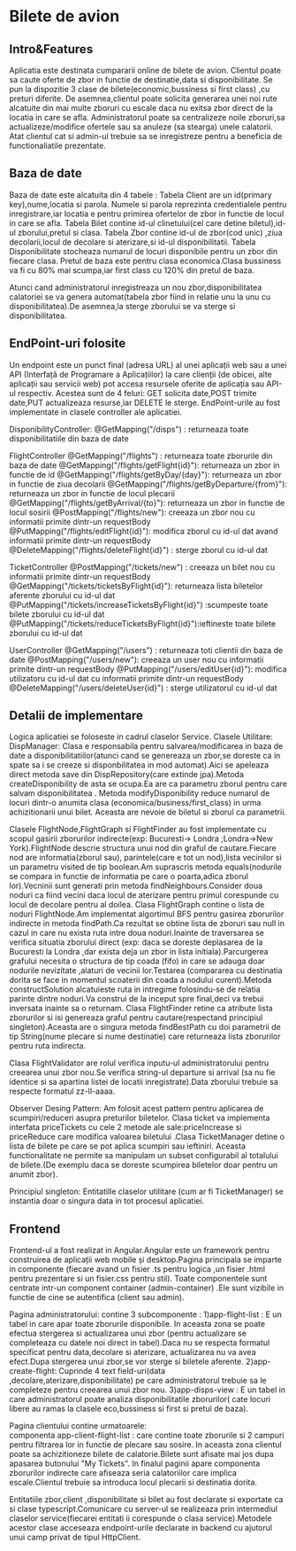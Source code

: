 # Bilete de avion





## Intro&Features



Aplicatia este destinata cumpararii online de bilete de avion.
Clientul poate sa caute oferte de zbor in functie de destinatie,data si disponibilitate.
Se pun la dispozitie 3 clase de bilete(economic,bussiness si first class) ,cu preturi diferite.
De asemnea,clientul poate solicita generarea unei noi rute alcatuite din mai multe zboruri cu escale daca nu exitsa zbor direct de la locatia in care se afla.
Administratorul poate sa centralizeze noile zboruri,sa actualizeze/modifice ofertele sau sa anuleze (sa stearga) unele calatorii.
Atat clientul cat si admin-ul trebuie sa se inregistreze pentru a beneficia de functionaliatile prezentate.

## Baza de date

Baza de date este alcatuita din 4 tabele :
Tabela Client are un id(primary key),nume,locatia si parola.
Numele si parola reprezinta credentialele pentru inregistrare,iar locatia e pentru primirea ofertelor de zbor in functie de locul in care se afla.
Tabela Bilet contine id-ul clinetului(cel care detine biletul),id-ul zborului,pretul si clasa.
Tabela Zbor contine id-ul de zbor(cod unic) ,ziua decolarii,locul de decolare si aterizare,si id-ul disponibilitatii.
Tabela Disponibilitate stocheaza numarul de locuri disponibile pentru un zbor din fiecare clasa.
Pretul de baza este pentru clasa economica.Clasa bussiness va fi cu 80% mai scumpa,iar first class cu 120% din pretul de baza.

Atunci cand administratorul inregistreaza un nou zbor,disponibilitatea calatoriei se va genera automat(tabela zbor fiind in relatie unu la unu cu disponibilitatea).De asemnea,la sterge zborului se va sterge si disponibilitatea.

## EndPoint-uri folosite
Un endpoint este un punct final (adresa URL) al unei aplicații web sau a unei API (Interfață de Programare a Aplicațiilor) la care clienții (de obicei, alte aplicații sau servicii web) pot accesa resursele oferite de aplicația sau API-ul respectiv.
Acestea sunt de 4 feluri: GET solicita date,POST trimite date,PUT actualizeaza resurse,iar DELETE le sterge.
EndPoint-urile au fost implementate in clasele controller ale aplicatiei.

DisponibilityController:
 @GetMapping("/disps") : returneaza toate disponibilitatiile din  baza de date
 
FlightController
 @GetMapping("/flights") : returneaza toate zborurile din  baza de date
 @GetMapping("/flights/getFlight{id}"): returneaza un zbor in functie de id
 @GetMapping("/flights/getByDay/{day}"): returneaza un zbor in functie de ziua decolarii
 @GetMapping("/flights/getByDeparture/{from}"): returneaza un zbor in functie de locul plecarii
 @GetMapping("/flights/getByArrival/{to}"): returneaza un zbor in functie de locul sosirii
 @PostMapping("/flights/new"): creeaza un zbor nou cu informatii primite dintr-un requestBody
 @PutMapping("/flights/editFlight{id}"): modifica zborul cu id-ul dat avand informatii primite dintr-un requestBody
 @DeleteMapping("/flights/deleteFlight{id}") : sterge zborul cu id-ul dat
 
TicketController
@PostMapping("/tickets/new") : creeaza un bilet nou cu informatii primite dintr-un requestBody
 @GetMapping("/tickets/ticketsByFlight{id}"): returneaza lista biletelor aferente zborului cu id-ul dat
@PutMapping("/tickets/increaseTicketsByFlight{id}") :scumpeste toate bilete zborului cu id-ul dat 
 @PutMapping("/tickets/reduceTicketsByFlight{id}"):ieftineste toate bilete zborului cu id-ul dat
 
 UserController
 @GetMapping("/users") :  returneaza toti clientii din  baza de date
 @PostMapping("/users/new"): creeaza un user nou cu informatii primite dintr-un requestBody
 @PutMapping("/users/editUser{id}"):  modifica utilizatoru cu id-ul dat cu informatii primite dintr-un requestBody
 @DeleteMapping("/users/deleteUser{id}") : sterge utilizatorul cu id-ul dat
## Detalii de implementare
Logica aplicatiei se foloseste in cadrul claselor Service.
Clasele Utilitare:
DispManager: 
 Clasa e responsabila pentru salvarea/modificarea in baza de date a disponibilitatiilor(atunci cand se genereaza un zbor,se doreste ca in spate sa i se creeze si disponbilitatea in mod automat).Aici se apeleaza direct metoda save din DispRepository(care extinde jpa).Metoda createDisponibility de asta se ocupa.Ea are ca parametru zborul pentru care salvam disponibilitatea .
 Metoda  modifyDisponibility reduce numarul de locuri dintr-o anumita clasa (economica/business/first_class) in urma achizitionarii unui bilet. Aceasta are nevoie de biletul si zborul ca parametrii.
 
 Clasele FlightNode,FlightGraph si FlightFinder au fost implementate cu scopul gasirii zborurilor indirecte(exp: Bucuresti-> Londra ;Londra->New York).FlightNode descrie structura unui nod din graful de cautare.Fiecare nod are informatia(zborul sau), parintele(care e tot un nod),lista vecinilor si un parametru visited de tip boolean.Am suprascris metoda equals(nodurile se compara in functie de informatia pe care o poarta,adica zborul lor).Vecninii sunt generati prin metoda findNeighbours.Consider doua noduri ca fiind vecini daca locul de aterizare pentru primul corespunde cu locul de decolare pentru al doilea.
 Clasa FlightGraph contine o lista de noduri FlightNode.Am implementat algortimul BFS pentru gasirea zborurilor indirecte in metoda findPath.Ca rezultat se obtine lista de zboruri sau null in cazul in care nu exista ruta intre doua noduri.Inainte de traversarea se verifica situatia zborului direct (exp: daca se doreste deplasarea de la Bucuresti la Londra ,dar exista deja un zbor in lista initiala).Parcurgerea grafului necesita o structura de tip coada (fifo) in care se adauga doar nodurile nevizitate ,alaturi de vecinii lor.Testarea (compararea cu destinatia dorita se face in momentul scoaterii din coada a nodului curent).Metoda constructSolution alcatuieste ruta in intregime folosindu-se de relatia parinte dintre noduri.Va construi de la inceput spre final,deci va trebui inversata inainte sa o returnam.
 Clasa FlightFinder retine ca atribute lista zborurilor si isi genereaza graful pentru cautare(respectand principiul singleton).Aceasta are o singura metoda findBestPath cu doi parametrii de tip String(nume plecare si nume destinatie) care returneaza lista zborurilor pentru ruta indirecta.
 
 Clasa FlightValidator are rolul verifica inputu-ul administratorului pentru creearea unui zbor nou.Se verifica string-ul departure si arrival (sa nu fie identice si sa apartina listei de locatii inregistrate).Data zborului trebuie sa respecte formatul zz-ll-aaaa.
 

Observer Desing Pattern:
   Am folosit acest pattern pentru aplicarea de scumpiri/reduceri asupra preturilor biletelor.
   Clasa ticket va implementa interfata priceTickets cu cele 2 metode ale sale:priceIncrease si priceReduce care modifica
   valoarea biletului .Clasa TicketManager  detine o lista de bilete pe care se pot aplica scumpiri sau ieftiniri.
   Aceasta functionalitate ne permite sa manipulam un subset configurabil al totalului de bilete.(De exemplu daca se doreste scumpirea biletelor doar pentru un anumit zbor). 
   
Principiul singleton:
  Entitatille claselor utilitare (cum ar fi TicketManager) se instantia doar o singura data in tot procesul aplicatiei. 
  
  ## Frontend
  Frontend-ul a fost realizat in Angular.Angular este un framework pentru construirea de aplicații web mobile și desktop.Pagina principala se imparte in componente (fiecare avand un fisier .ts pentru logica ,un fisier .html pentru prezentare si un fisier.css pentru stil).
  Toate componentele sunt centrate intr-un component container (admin-container) .Ele sunt vizibile in functie de cine se autentifica (client sau admin).
  
  Pagina administratorului:  contine 3 subcomponente :
      1)app-flight-list : E un tabel in care apar toate zborurile disponibile. In aceasta zona
      se poate efectua stergerea si actualizarea unui zbor (pentru actualizare se completeaza cu datele noi direct in tabel).Daca nu se respecta formatul specificat pentru data,decolare si aterizare, actualizarea nu va avea efect.Dupa stergerea unui zbor,se vor sterge si biletele aferente. 
      2)app-create-flight: Cuprinde 4 text field-uri(data ,decolare,aterizare,disponibilitate) pe care administratorul trebuie sa le completeze pentru creearea unui zbor nou.
      3)app-disps-view : E un tabel in care administratorul poate analiza disponibilitatile zborurilor( cate locuri libere au ramas la clasele eco,bussiness si first si pretul de baza).
      
Pagina clientului contine urmatoarele:  
componenta app-client-flight-list : care contine toate zborurile si 2 campuri pentru filtrarea lor in functie de plecare sau sosire. In aceasta zona clientul poate sa achizitioneze bilete de calatorie.Bilete sunt afisate mai jos dupa apasarea butonului "My Tickets".
In finalul paginii apare componenta zborurilor indirecte care afiseaza seria calatoriilor care implica escale.Clientul trebuie sa introduca locul plecarii si destinatia dorita.

Entitatiile zbor,client ,disponibilitate si bilet au fost declarate si exportate ca si clase typescript.Comunicare cu server-ul se realizeaza prin intermediul claselor service(fiecarei entitati ii corespunde o clasa service).Metodele acestor clase  acceseaza endpoint-urile declarate in backend cu ajutorul unui camp privat de tipul HttpClient.








   
